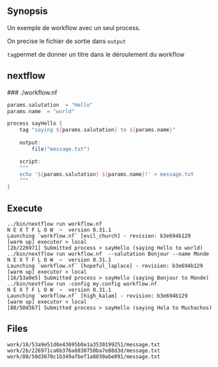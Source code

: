 ## Synopsis
Un exemple de workflow avec un seul process. 

On precise le fichier de sortie dans `output`

`tag`permet de donner un titre dans le déroulement du workflow

## nextflow

### ./workflow.nf

```groovy
params.salutation  = "Hello"
params.name  = "world"

process sayHello {
	tag "saying ${params.salutation} to ${params.name}"
	
	output:
		file("message.txt")

	script:	
	"""
	echo '${params.salutation} ${params.name}!' > message.txt
	"""
}
```


## Execute

```
../bin/nextflow run workflow.nf 
N E X T F L O W  ~  version 0.31.1
Launching `workflow.nf` [evil_church] - revision: b3e694b129
[warm up] executor > local
[2b/226971] Submitted process > sayHello (saying Hello to world)
../bin/nextflow run workflow.nf  --salutation Bonjour --name Monde
N E X T F L O W  ~  version 0.31.1
Launching `workflow.nf` [hopeful_laplace] - revision: b3e694b129
[warm up] executor > local
[16/53a9e5] Submitted process > sayHello (saying Bonjour to Monde)
../bin/nextflow run -config my.config workflow.nf  
N E X T F L O W  ~  version 0.31.1
Launching `workflow.nf` [high_kalam] - revision: b3e694b129
[warm up] executor > local
[80/50d367] Submitted process > sayHello (saying Hola to Muchachos)
```


## Files

```
work/16/53a9e51d8e43695b0e1a3530199251/message.txt
work/2b/226971ca6b376a8830750ba7e88d3d/message.txt
work/80/50d3670c1b349afbef1a8030abe091/message.txt
```


